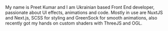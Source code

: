 My name is Preet Kumar and I am Ukrainian based Front End developer, passionate about UI effects, animations and code. Mostly in use are NuxtJS and Next.js, SCSS for styling and GreenSock for smooth animations, also recently got my hands on custom shaders with ThreeJS and OGL.
